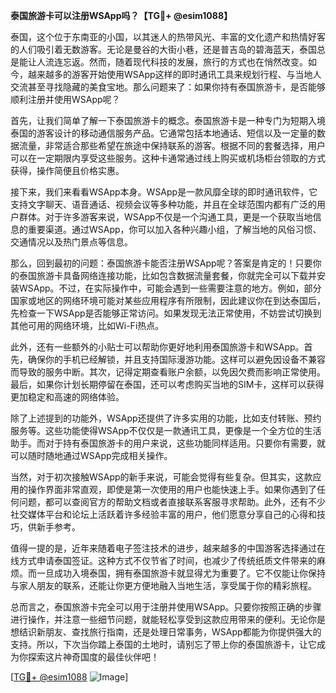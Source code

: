 **泰国旅游卡可以注册WSApp吗？【TG💪+ @esim1088】**

泰国，这个位于东南亚的小国，以其迷人的热带风光、丰富的文化遗产和热情好客的人们吸引着无数游客。无论是曼谷的大街小巷，还是普吉岛的碧海蓝天，泰国总是能让人流连忘返。然而，随着现代科技的发展，旅行的方式也在悄然改变。如今，越来越多的游客开始使用WSApp这样的即时通讯工具来规划行程、与当地人交流甚至寻找隐藏的美食宝地。那么问题来了：如果你持有泰国旅游卡，是否能够顺利注册并使用WSApp呢？

首先，让我们简单了解一下泰国旅游卡的概念。泰国旅游卡是一种专门为短期入境泰国的游客设计的移动通信服务产品。它通常包括本地通话、短信以及一定量的数据流量，非常适合那些希望在旅途中保持联系的游客。根据不同的套餐选择，用户可以在一定期限内享受这些服务。这种卡通常通过线上购买或机场柜台领取的方式获得，操作简便且价格实惠。

接下来，我们来看看WSApp本身。WSApp是一款风靡全球的即时通讯软件，它支持文字聊天、语音通话、视频会议等多种功能，并且在全球范围内都有广泛的用户群体。对于许多游客来说，WSApp不仅是一个沟通工具，更是一个获取当地信息的重要渠道。通过WSApp，你可以加入各种兴趣小组，了解当地的风俗习惯、交通情况以及热门景点等信息。

那么，回到最初的问题：泰国旅游卡能否注册WSApp呢？答案是肯定的！只要你的泰国旅游卡具备网络连接功能，比如包含数据流量套餐，你就完全可以下载并安装WSApp。不过，在实际操作中，可能会遇到一些需要注意的地方。例如，部分国家或地区的网络环境可能对某些应用程序有所限制，因此建议你在到达泰国后，先检查一下WSApp是否能够正常访问。如果发现无法正常使用，不妨尝试切换到其他可用的网络环境，比如Wi-Fi热点。

此外，还有一些额外的小贴士可以帮助你更好地利用泰国旅游卡和WSApp。首先，确保你的手机已经解锁，并且支持国际漫游功能。这样可以避免因设备不兼容而导致的服务中断。其次，记得定期查看账户余额，以免因欠费而影响正常使用。最后，如果你计划长期停留在泰国，还可以考虑购买当地的SIM卡，这样可以获得更加稳定和高速的网络体验。

除了上述提到的功能外，WSApp还提供了许多实用的功能，比如支付转账、预约服务等。这些功能使得WSApp不仅仅是一款通讯工具，更像是一个全方位的生活助手。而对于持有泰国旅游卡的用户来说，这些功能同样适用。只要你有需要，就可以随时随地通过WSApp完成相关操作。

当然，对于初次接触WSApp的新手来说，可能会觉得有些复杂。但其实，这款应用的操作界面非常直观，即使是第一次使用的用户也能快速上手。如果你遇到了任何问题，都可以查阅官方的帮助文档或者直接联系客服寻求帮助。此外，还有不少社交媒体平台和论坛上活跃着许多经验丰富的用户，他们愿意分享自己的心得和技巧，供新手参考。

值得一提的是，近年来随着电子签注技术的进步，越来越多的中国游客选择通过在线方式申请泰国签证。这种方式不仅节省了时间，也减少了传统纸质文件带来的麻烦。而一旦成功入境泰国，拥有泰国旅游卡就显得尤为重要了。它不仅能让你保持与家人朋友的联系，还能让你更方便地融入当地生活，享受属于你的精彩旅程。

总而言之，泰国旅游卡完全可以用于注册并使用WSApp。只要你按照正确的步骤进行操作，并注意一些细节问题，就能轻松享受到这款应用带来的便利。无论你是想结识新朋友、查找旅行指南，还是处理日常事务，WSApp都能为你提供强大的支持。所以，下次当你踏上泰国的土地时，请别忘了带上你的泰国旅游卡，让它成为你探索这片神奇国度的最佳伙伴吧！

[[TG💪+ @esim1088](https://t.me/s/esim1088) ![Image](https://i.postimg.cc/4NQfJmqS/Snipaste-2025-05-13-00-14-12.png)]